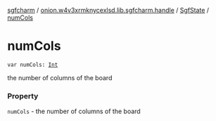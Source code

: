 [sgfcharm](../../index.md) / [onion.w4v3xrmknycexlsd.lib.sgfcharm.handle](../index.md) / [SgfState](index.md) / [numCols](./num-cols.md)

# numCols

`var numCols: `[`Int`](https://kotlinlang.org/api/latest/jvm/stdlib/kotlin/-int/index.html)

the number of columns of the board

### Property

`numCols` - the number of columns of the board